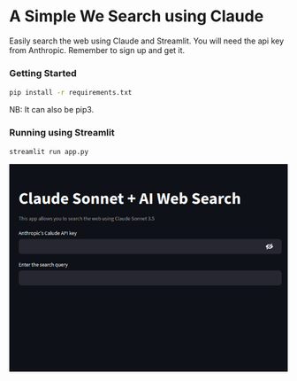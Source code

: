 # A Simple We Search using Claude

Easily search the web using Claude and Streamlit. You will need the api key from Anthropic. Remember to sign up and get it.

### Getting Started
```sh
pip install -r requirements.txt
```
NB: It can also be pip3.

### Running using Streamlit

```sh
streamlit run app.py
```

![img](./claude.png)